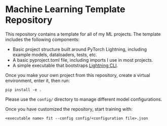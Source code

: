 # Machine Learning Template Repository

This repository contains a template for all of my ML projects. The template includes the following components:

- Basic project structure built around PyTorch Lightning, including example models, dataloaders, tests, etc.
- A basic pyproject.toml file, including imports I use in most projects.
- A simple executable that bootstraps [Lightning CLI](https://lightning.ai/docs/pytorch/stable/api/lightning.pytorch.cli.LightningCLI.html).

Once you make your own project from this repository, create a virtual environment, enter it, then run:

```pip install -e .```

Please use the `config/` directory to manage different model configurations.

Once you have customized the repository, start training with:

```
<executable name> fit --config config/<configuration file>.json
```
